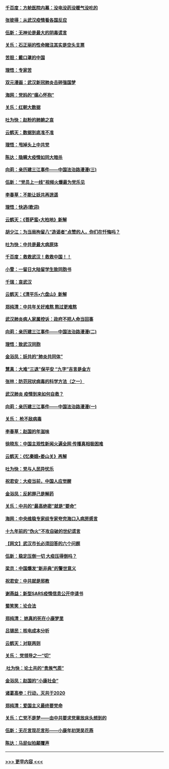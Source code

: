 #### [千百度：方舱医院内幕：没电没药没暖气没吃的](../pages/nsc993/n11850211.md?t=02071555) 
#### [张彼得：从武汉疫情看各国反应](../pages/nsc993/n11850102.md?t=02071555) 
#### [伍新：无神论是最大的阴毒谎言](../pages/nsc993/n11846129.md?t=02071555) 
#### [关乐：石正丽的性命赌注其实是空头支票](../pages/nsc993/n11846109.md?t=02071555) 
#### [苦胆：戴口罩的中国](../pages/nsc993/n11845576.md?t=02071555) 
#### [理悟：专家苦](../pages/nsc993/n11845564.md?t=02071555) 
#### [双元漫画：武汉新冠肺炎击碎强国梦](../pages/nsc993/n11843320.md?t=02071555) 
#### [海网：党妈的“瘟心怀抱”](../pages/nsc993/n11840740.md?t=02071555) 
#### [关乐：红朝大数据](../pages/nsc993/n11840675.md?t=02071555) 
#### [吐为快：赵粉的肺腑之哀](../pages/nsc993/n11840618.md?t=02071555) 
#### [云鹤天：数据到底准不准](../pages/nsc993/n11840325.md?t=02071555) 
#### [理悟：甩掉头上中共党](../pages/nsc993/n11838826.md?t=02071555) 
#### [陈达：隐瞒大疫情如同大暗杀](../pages/nsc993/n11838771.md?t=02071555) 
#### [向莉：亲历建三江事件——中国法治路漫漫(三)](../pages/nsc993/n11831825.md?t=02071555) 
#### [伍新：“党员上一线”视频火爆最为党乐见](../pages/nsc993/n11838200.md?t=02071555) 
#### [李春草：不能让妖共再逍遥](../pages/nsc993/n11838102.md?t=02071555) 
#### [理悟：快逃(歌词)](../pages/nsc993/n11838083.md?t=02071555) 
#### [云鹤天：《菩萨蛮▪大柏地》新解](../pages/nsc993/n11838059.md?t=02071555) 
#### [胡少江：为当局拘留八“造谣者”点赞的人，你们在忏悔吗？](../pages/nsc993/n11836801.md?t=02071555) 
#### [吐为快：中共是最大病原体](../pages/nsc993/n11836748.md?t=02071555) 
#### [千百度：救救武汉！救救中国！！](../pages/nsc993/n11836145.md?t=02071555) 
#### [小雪：一留日大陆留学生致同胞书](../pages/nsc993/n11834624.md?t=02071555) 
#### [千瑞：哀武汉](../pages/nsc993/n11833647.md?t=02071555) 
#### [云鹤天：《清平乐▪六盘山》新解](../pages/nsc993/n11833611.md?t=02071555) 
#### [郑纯清：中共年关好难熬 熬过更难熬](../pages/nsc993/n11833489.md?t=02071555) 
#### [武汉肺炎病人家属控诉：政府不把人命当回事](../pages/nsc993/n11833205.md?t=02071555) 
#### [向莉：亲历建三江事件——中国法治路漫漫(二)](../pages/nsc993/n11829102.md?t=02071555) 
#### [理悟：致武汉同胞](../pages/nsc993/n11831522.md?t=02071555) 
#### [金浴凤：妖共的“肺炎共同体”](../pages/nsc993/n11829448.md?t=02071555) 
#### [慧真：大难“三退”保平安 “九字”吉言是金方](../pages/nsc993/n11829501.md?t=02071555) 
#### [张林：防范冠状病毒的科学方法（之一）](../pages/nsc993/n11828618.md?t=02071555) 
#### [武汉肺炎 疫情到来如何自救？](../pages/nsc993/n11827632.md?t=02071555) 
#### [向莉：亲历建三江事件——中国法治路漫漫(一)](../pages/nsc993/n11827190.md?t=02071555) 
#### [关乐： 枪不敌病毒](../pages/nsc993/n11826746.md?t=02071555) 
#### [李春草：赵国的年滋味](../pages/nsc993/n11826321.md?t=02071555) 
#### [徐晓东：中国主观性新闻火遍全网 传播真相极困难](../pages/nsc993/n11826508.md?t=02071555) 
#### [云鹤天：《忆秦娥▪娄山关》再解](../pages/nsc993/n11824682.md?t=02071555) 
#### [吐为快：党与人民异忧乐](../pages/nsc993/n11824660.md?t=02071555) 
#### [祝君安：大疫当前，中国人应觉醒](../pages/nsc993/n11821946.md?t=02071555) 
#### [金浴凤：反躬罪己是解药](../pages/nsc993/n11820280.md?t=02071555) 
#### [关乐：中共的“最高绝密”就是“要命”](../pages/nsc993/n11816946.md?t=02071555) 
#### [海网：中央维稳专家组专家夸完海口入病房感言](../pages/nsc993/n11815138.md?t=02071555) 
#### [十九年前的“伪火”不攻自破的世纪谎言](../pages/nsc993/n11813238.md?t=02071555) 
#### [【网文】武汉市长必须回答的六个问题](../pages/nsc993/n11813848.md?t=02071555) 
#### [伍新：稳定压倒一切 大疫压得倒吗？](../pages/nsc993/n11812634.md?t=02071555) 
#### [梁京：中国爆发“新非典”的警世意义](../pages/nsc993/n11812554.md?t=02071555) 
#### [祝君安：中共就是邪教](../pages/nsc993/n11812431.md?t=02071555) 
#### [谢燕益：新型SARS疫情信息公开申请书](../pages/nsc993/n11808840.md?t=02071555) 
#### [蜀笑笑：论合法](../pages/nsc993/n11808064.md?t=02071555) 
#### [郑纯清： 她真的死在小康梦里](../pages/nsc993/n11806623.md?t=02071555) 
#### [吕锡民：核电成本分析](../pages/nsc993/n11806284.md?t=02071555) 
#### [云鹤天：对联两则](../pages/nsc993/n11805957.md?t=02071555) 
#### [关乐： 党领导之一“切”](../pages/nsc993/n11804505.md?t=02071555) 
#### [ 吐为快：论土共的“贵族气质”](../pages/nsc993/n11804490.md?t=02071555) 
#### [金浴凤：赵国的“小康社会”](../pages/nsc993/n11804452.md?t=02071555) 
#### [诸葛高参：行动，灭共于2020](../pages/nsc993/n11804120.md?t=02071555) 
#### [郑纯清：爱国主义最终要党命](../pages/nsc993/n11802197.md?t=02071555) 
#### [关乐：亡党不是梦——由中共要求党章放床头想到的](../pages/nsc993/n11802156.md?t=02071555) 
#### [伍新：无花言现花言形——小康年初哭吴花燕](../pages/nsc993/n11800044.md?t=02071555) 
#### [陈达：马屁似拍颠覆声](../pages/nsc993/n11800010.md?t=02071555) 

----
#### [ >>> 更早内容 <<< ](../indexes/nsc993-earlier.md)
